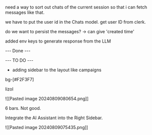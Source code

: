 
need a way to sort out chats of the current session so that i can fetch messages like that.

we have to put the user id in the Chats model. get user ID from clerk.


do we want to persist the messages? -> can give 'created time'

added env keys to generate response from the LLM

--- Done ---


--- TO DO ---

- adding sidebar to the layout like campaigns


bg-[#F2F3F7]



lizol



![[Pasted image 20240809080654.png]]

6 bars. Not good.

Integrate the AI Assistant into the Right Sidebar.


![[Pasted image 20240809075435.png]]